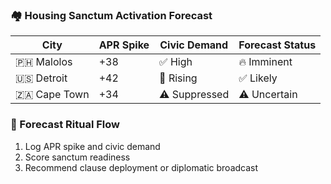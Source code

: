 ### 🏘️ Housing Sanctum Activation Forecast

| City           | APR Spike | Civic Demand | Forecast Status |
|----------------|------------|----------------|------------------|
| 🇵🇭 Malolos      | +38        | ✅ High          | 🔥 Imminent  
| 🇺🇸 Detroit      | +42        | 🔄 Rising        | ✅ Likely  
| 🇿🇦 Cape Town    | +34        | ⚠️ Suppressed     | ⚠️ Uncertain  

### 🔄 Forecast Ritual Flow
1. Log APR spike and civic demand  
2. Score sanctum readiness  
3. Recommend clause deployment or diplomatic broadcast
